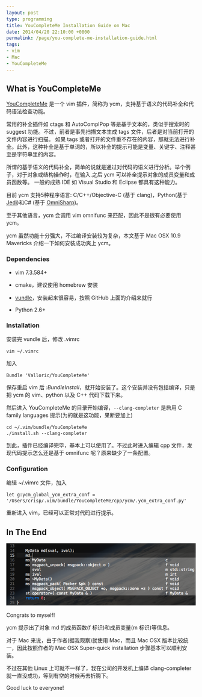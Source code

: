 ```yaml
---
layout: post
type: programming
title: YouCompleteMe Installation Guide on Mac
date: 2014/04/20 22:10:00 +0800
permalink: /page/you-complete-me-installation-guide.html
tags:
- vim
- Mac
- YouCompleteMe
---
```


## What is YouCompleteMe

[YouCompleteMe](https://github.com/Valloric/YouCompleteMe) 是一个 vim 插件，简称为 ycm，支持基于语义的代码补全和代码语法检查功能。

常用的补全插件如 ctags 和 AutoComplPop 等是基于文本的，类似于搜索时的 suggest 功能。不过，前者是事先扫描文本生成 tags 文件，后者是对当前打开的文件内容进行扫描。
如果 tags 或者打开的文件重不存在的内容，那就无法进行补全。此外，这种补全是基于单词的，所以补全的提示可能是变量、关键字、注释甚至是字符串里的内容。

所谓的基于语义的代码补全，简单的说就是通过对代码的语义进行分析。举个例子，对于对象或结构操作时，在输入.之后 ycm 可以补全提示对象的成员变量和成员函数等。
一般的成熟 IDE 如 Visual Studio 和 Eclipse 都具有这种能力。

目前 ycm 支持5种程序语言:
C/C++/Objective-C (基于 clang)，Python(基于 [Jedi](https://github.com/davidhalter/jedi))和C# (基于 [OmniSharp](https://github.com/nosami/OmniSharpServer))。

至于其他语言，ycm 会调用 vim omnifunc 来匹配，因此不是很有必要使用 ycm。

ycm 虽然功能十分强大，不过编译安装较为复杂，本文基于 Mac OSX 10.9 Mavericks 介绍一下如何安装成功爽上 ycm。

### Dependencies

* vim 7.3.584+

* cmake，建议使用 homebrew 安装

* [vundle](https://github.com/gmarik/Vundle.vim)，安装起来很容易，按照 GitHub 上面的介绍来就行

* Python 2.6+

### Installation

安装完 vundle 后，修改 .vimrc

```
vim ~/.vimrc
```

加入

```
Bundle 'Valloric/YouCompleteMe'
```

保存重启 vim 后 _:BundleInstall_，就开始安装了。这个安装并没有包括编译，只是把 ycm 的 vim、python 以及 C++ 代码下载下来。

然后进入 YouCompleteMe 的目录开始编译，```--clang-completer``` 是启用 C family languages 提示(为的就是这功能，果断要加上)

```
cd ~/.vim/bundle/YouCompleteMe
./install.sh --clang-completer
```

到此，插件已经编译完毕，基本上可以使用了。不过此时进入编辑 cpp 文件，发现代码提示怎么还是基于 omnifunc 呢？原来缺少了一条配置。

### Configuration

编辑 ~/.vimrc 文件，加入

```
let g:ycm_global_ycm_extra_conf = '/Users/crisp/.vim/bundle/YouCompleteMe/cpp/ycm/.ycm_extra_conf.py'
```

重新进入 vim，已经可以正常对代码进行提示。

## In The End

![](/image/ycm-demo.png)

Congrats to myself!

ycm 提示出了对象 md 的成员函数(f 标识)和成员变量(m 标识)等信息。

对于 Mac 来说，由于作者(据我观察)就使用 Mac，而且 Mac OSX 版本比较统一，因此按照作者的 Mac OSX Super-quick installation 步骤基本可以顺利安装。

不过在其他 Linux 上可就不一样了，我在公司的开发机上编译 clang-completer 就一直没成功，等到有空的时候再去折腾下。

Good luck to everyone!
